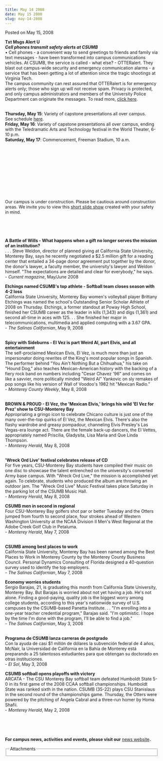```yaml
---
title: May 14 2008
date: May 15 2008
slug: may-14-2008
---
```


  



<span class="date">Posted on May 15, 2008    </span>
<p><strong>Txt Msgs Alert U</strong><br>
<strong><em>Cell phones transmit safety alerts at
CSUMB<br/></em></strong>&#x2022; Cell phones - a convenient way to send
greetings to friends and family via text messages - have been
transformed into campus communications vehicles. At CSUMB, the
service is called - what else? - OTTERalert. They blast out
campus-wide security and emergency communication alarms - a service
that has been getting a lot of attention since the tragic shootings
at Virginia Tech.<br>
The campus community can rest assured that OTTERalert is for
emergency alerts only; those who sign up will not receive spam.
Privacy is protected, and only campus administrators and members of
the University Police Department can originate the messages. To
read more, <a href="index.html" rel="nofollow">click here</a>.</br></br></p>
<strong>Thursday, May 15</strong>: Variety of capstone
presentations all over campus.<br>
See schedule <a href="https://csumb.edu/site/x21214.xml" rel="nofollow">here</a>.<br>
<strong>Friday, May 16</strong>: Variety of capstone presentations
all over campus, ending with the Teledramatic Arts and Technology
festival in the World Theater, 6-10 p.m.<br>
<strong>Saturday, May 17</strong>: Commencement, Freeman Stadium,
10 a.m.<br>
<br>
<p><br/></p>
<p>&#xA0;</p>
<br>
<p><br/></p>
<p><br/></p>
<p>Our campus is under construction. Please be cautious around
construction areas. We invite you to view this <a href="https://cdo.csumb.edu/site/x4929.xml%20" rel="nofollow">short slide
show</a> created with your safety in mind.</p>
<br>
<p><br/></p>
<p><strong>A Battle of Wills - What happens when a gift no longer
serves the mission of an institution?<br/></strong>. . . Steve
Weldon, director of planned giving at California State University,
Monterey Bay, says he recently negotiated a $2.5 million gift for a
reading center that entailed a 34-page donor agreement put together
by the donor, the donor&apos;s lawyer, a faculty member, the
university&apos;s lawyer and Weldon himself. &quot;The expectations are
detailed and clear for everybody,&quot; he says.<br>
- <em>Current magazine</em>, May/June 2008</br></p>
<p><strong>Etchings named CSUMB&apos;s top athlete - Softball team
closes season with 4-2 loss</strong><br>
California State University, Monterey Bay women&apos;s volleyball player
Brittany Etchings was named the school&apos;s Outstanding Senior Scholar
Athlete of 2008 on Thursday. Etchings, a former standout at Poway
High School, finished her CSUMB career as the leader in kills
(1,343) and digs (1,361) and second all-time in aces with 125. . .
She finished her major in telecommunications, multimedia and
applied computing with a 3.67 GPA.<br>
- <em>The Salinas Californian</em>, May 9, 2008</br></br></p>
<p><strong>Spicy with Sideburns - El Vez is part Weird Al, part
Elvis, and all entertainment</strong><br>
The self-proclaimed Mexican Elvis, El Vez, is much more than just
an impersonator doing rewrites of the King&apos;s most popular songs in
Spanish. The performer behind &quot;You Ain&apos;t Nothing But a Chihuahua,&quot;
his take on &quot;Hound Dog,&quot; also teaches Mexican-American history with
the backing of a fiery rock band on numbers including &quot;Cesar Chavez
&apos;96&quot; and comes on like a savvier, more politically minded &quot;Weird
Al&quot; Yankovic on sly remakes of pop songs like his version of Wall
of Voodoo&apos;s 1982 hit &quot;Mexican Radio.&quot;<br>
- <em>Monterey County Weekly</em>, May 8, 2008</br></br></p>
<p><strong>BROWN &amp; PROUD - El Vez, the &apos;Mexican Elvis,&apos; brings
his wild &apos;El Vez for Prez&apos; show to CSU-Monterey Bay</strong><br>
Appropriating a gringo icon to celebrate Chicano culture is just
one of the many over-the-top quirks of El Vez, the Mexican Elvis.
There&apos;s also the flashy wardrobe and greasy pompadour, channeling
Elvis Presley&apos;s Las Vegas-era lounge act. There are the female
back-up dancers, the El Vettes, appropriately named Priscilia,
Gladysita, Lisa Maria and Que Linda Thompson.<br>
- <em>Monterey Herald</em>, May 8, 2008</br></br></p>
<p><strong>&apos;Wreck Ord Live&apos; festival celebrates release of
CD<br/></strong>For five years, CSU-Monterey Bay students have
compiled their music on one disc to showcase the talent entrenched
on the university&apos;s converted Army base campus. With &quot;Wreck Ord
Live,&quot; the mission is accomplished yet again. To celebrate,
students who produced the album are throwing an outdoor jam. The
&quot;Wreck Ord Live&quot; Music Festival takes place Saturday in the parking
lot of the CSUMB Music Hall.<br>
- <em>Monterey Herald</em>, May 8, 2008</br></p>
<p><strong>CSUMB men in second in regional</strong><br>
Four CSU-Monterey Bay golfers shot par or better Tuesday and the
Otters jumped from fourth to second place, four strokes ahead of
Western Washington University at the NCAA Division II Men&apos;s West
Regional at the Adobe Creek Golf Club in Petaluma.<br>
- <em>Monterey Herald</em>, May 7, 2008</br></br></p>
<p><strong>CSUMB among best places to work<br/></strong>California
State University, Monterey Bay has been named among the Best Places
to Work in Monterey County by the Monterey County Business Council.
Personal Dynamics Consulting of Florida designed a 40-question
survey used to identify the top employers.<br>
- <em>The Salinas Californian</em>, May 7, 2008</br></p>
<p><strong>Economy worries students</strong><br>
Sergio Barajas, 21, is graduating this month from California State
University, Monterey Bay. But Barajas is worried about not yet
having a job. He&apos;s not alone. Finding a good-paying, quality job is
the biggest worry among college students, according to this year&apos;s
nationwide survey of U.S. campuses by the CSUMB-based Panetta
Institute. . . &quot;I&apos;m enrolling into a one-year teacher credential
program,&quot; Barajas said. &quot;I&apos;m optimistic. I hope by the time I&apos;m
done with the program, I&apos;ll be able to find a job.&quot;<br>
- <em>The Salinas Californian</em>, May 3, 2008</br></br></p>
<p><strong>Programa de CSUMB lanza carreras de
postgrado<br/></strong>Con la ayuda de casi $1 mill&#xF3;n de d&#xF3;lares
la subvenci&#xF3;n federal de 4 a&#xF1;os, McNair, la Universidad de
California en la Bah&#xED;a de Monterey est&#xE1; preparando a 25 talentosos
estudiantes para que obtengan su doctorado en otras
instituciones.<br>
- <em>El Sol</em>, May 3, 2008</br></p>
<p><strong>CSUMB softball opens playoffs with
victory</strong><br>
ARCATA - The CSU Monterey Bay softball team defeated Humboldt State
5-0 in its first game of the 2008 CCAA softball championships.
Humboldt State was ranked sixth in the nation. CSUMB (35-22) plays
CSU Stanislaus in the second round of the championships game.
Thursday, the Otters were powered by the pitching of Angela Cabral
and a three-run homer by Homa Shafii.<br>
- <em>Monterey Herald</em>, May 2, 2008</br></br></p>
<br>
<p><br>
<strong>For campus news, activities and events, please visit
our</strong> <a href="https://www.csumb.edu/news%20" rel="nofollow">news website</a><strong>.</strong></br></p>
<fieldset class="fieldgroup group-attachments">
<legend>Attachments</legend>
<div class="field field-type-emvideo field-field-attach-video">
<div class="field-items">
<div class="field-item odd">
<div class="emvideo emvideo-video emvideo-"/>
</div>
</div>
</div>
</fieldset>
</br></br></br></br></br></br></br></br>




```
